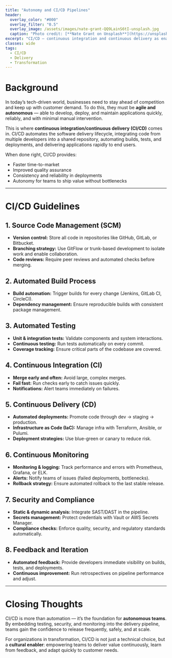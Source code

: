 ```yaml
---
title: "Autonomy and CI/CD Pipelines"
header:
  overlay_color: "#000"
  overlay_filter: "0.5"
  overlay_image: /assets/images/nate-grant-QQ9LainS6tI-unsplash.jpg
  caption: "Photo credit: [**Nate Grant on Unsplash**](https://unsplash.com)"
excerpt: "CI/CD — continuous integration and continuous delivery as enablers of autonomy and transformation."
classes: wide
tags:
  - CI/CD
  - Delivery
  - Transformation
---
```


# Background  
In today’s tech-driven world, businesses need to stay ahead of competition and keep up with customer demand. To do this, they must be **agile and autonomous** — able to develop, deploy, and maintain applications quickly, reliably, and with minimal manual intervention.  

This is where **continuous integration/continuous delivery (CI/CD)** comes in. CI/CD automates the software delivery lifecycle, integrating code from multiple developers into a shared repository, automating builds, tests, and deployments, and delivering applications rapidly to end users.  

When done right, CI/CD provides:  
- Faster time-to-market  
- Improved quality assurance  
- Consistency and reliability in deployments  
- Autonomy for teams to ship value without bottlenecks  

---

# CI/CD Guidelines  

## 1. Source Code Management (SCM)  
- **Version control:** Store all code in repositories like GitHub, GitLab, or Bitbucket.  
- **Branching strategy:** Use GitFlow or trunk-based development to isolate work and enable collaboration.  
- **Code reviews:** Require peer reviews and automated checks before merging.  

## 2. Automated Build Process  
- **Build automation:** Trigger builds for every change (Jenkins, GitLab CI, CircleCI).  
- **Dependency management:** Ensure reproducible builds with consistent package management.  

## 3. Automated Testing  
- **Unit & integration tests:** Validate components and system interactions.  
- **Continuous testing:** Run tests automatically on every commit.  
- **Coverage tracking:** Ensure critical parts of the codebase are covered.  

## 4. Continuous Integration (CI)  
- **Merge early and often:** Avoid large, complex merges.  
- **Fail fast:** Run checks early to catch issues quickly.  
- **Notifications:** Alert teams immediately on failures.  

## 5. Continuous Delivery (CD)  
- **Automated deployments:** Promote code through dev → staging → production.  
- **Infrastructure as Code (IaC):** Manage infra with Terraform, Ansible, or Pulumi.  
- **Deployment strategies:** Use blue-green or canary to reduce risk.  

## 6. Continuous Monitoring  
- **Monitoring & logging:** Track performance and errors with Prometheus, Grafana, or ELK.  
- **Alerts:** Notify teams of issues (failed deployments, bottlenecks).  
- **Rollback strategy:** Ensure automated rollback to the last stable release.  

## 7. Security and Compliance  
- **Static & dynamic analysis:** Integrate SAST/DAST in the pipeline.  
- **Secrets management:** Protect credentials with Vault or AWS Secrets Manager.  
- **Compliance checks:** Enforce quality, security, and regulatory standards automatically.  

## 8. Feedback and Iteration  
- **Automated feedback:** Provide developers immediate visibility on builds, tests, and deployments.  
- **Continuous improvement:** Run retrospectives on pipeline performance and adjust.  

---

# Closing Thoughts  
CI/CD is more than automation — it’s the foundation for **autonomous teams**. By embedding testing, security, and monitoring into the delivery pipeline, teams gain the confidence to release frequently, safely, and at scale.  

For organizations in transformation, CI/CD is not just a technical choice, but a **cultural enabler**: empowering teams to deliver value continuously, learn from feedback, and adapt quickly to customer needs.  